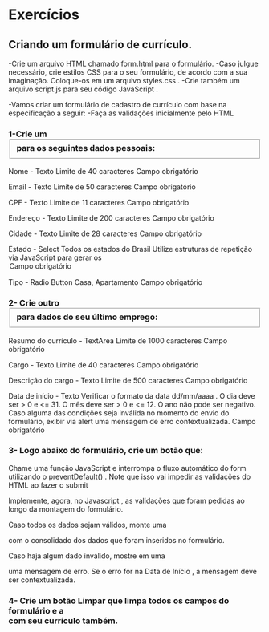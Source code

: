 # Exercícios

## Criando um formulário de currículo.
-Crie um arquivo HTML chamado form.html para o formulário.
-Caso julgue necessário, crie estilos CSS para o seu formulário, de acordo com a sua imaginação. Coloque-os em um arquivo styles.css .
-Crie também um arquivo script.js para seu código JavaScript .

-Vamos criar um formulário de cadastro de currículo com base na especificação a seguir:
-Faça as validações inicialmente pelo HTML
### 1-Crie um <fieldset> para os seguintes dados pessoais:
Nome - Texto
Limite de 40 caracteres
Campo obrigatório

Email - Texto
Limite de 50 caracteres
Campo obrigatório

CPF - Texto
Limite de 11 caracteres
Campo obrigatório

Endereço - Texto
Limite de 200 caracteres
Campo obrigatório

Cidade - Texto
Limite de 28 caracteres
Campo obrigatório

Estado - Select
Todos os estados do Brasil
Utilize estruturas de repetição via JavaScript para gerar os <option>
Campo obrigatório

Tipo - Radio Button
Casa, Apartamento
Campo obrigatório

### 2- Crie outro <fieldset> para dados do seu último emprego:
Resumo do currículo - TextArea
Limite de 1000 caracteres
Campo obrigatório

Cargo - Texto
Limite de 40 caracteres
Campo obrigatório

Descrição do cargo - Texto
Limite de 500 caracteres
Campo obrigatório

Data de início - Texto
Verificar o formato da data dd/mm/aaaa .
O dia deve ser > 0 e <= 31.
O mês deve ser > 0 e <= 12.
O ano não pode ser negativo.
Caso alguma das condições seja inválida no momento do envio do formulário, exibir via alert uma mensagem de erro contextualizada.
Campo obrigatório

### 3- Logo abaixo do formulário, crie um botão que:
Chame uma função JavaScript e interrompa o fluxo automático do form utilizando o preventDefault() . Note que isso vai impedir as validações do HTML ao fazer o submit

Implemente, agora, no Javascript , as validações que foram pedidas ao longo da montagem do formulário.

Caso todos os dados sejam válidos, monte uma <div> com o consolidado dos dados que foram inseridos no formulário.

Caso haja algum dado inválido, mostre em uma <div> uma mensagem de erro. Se o erro for na Data de Início , a mensagem deve ser contextualizada.

### 4- Crie um botão Limpar que limpa todos os campos do formulário e a <div> com seu currículo também.
